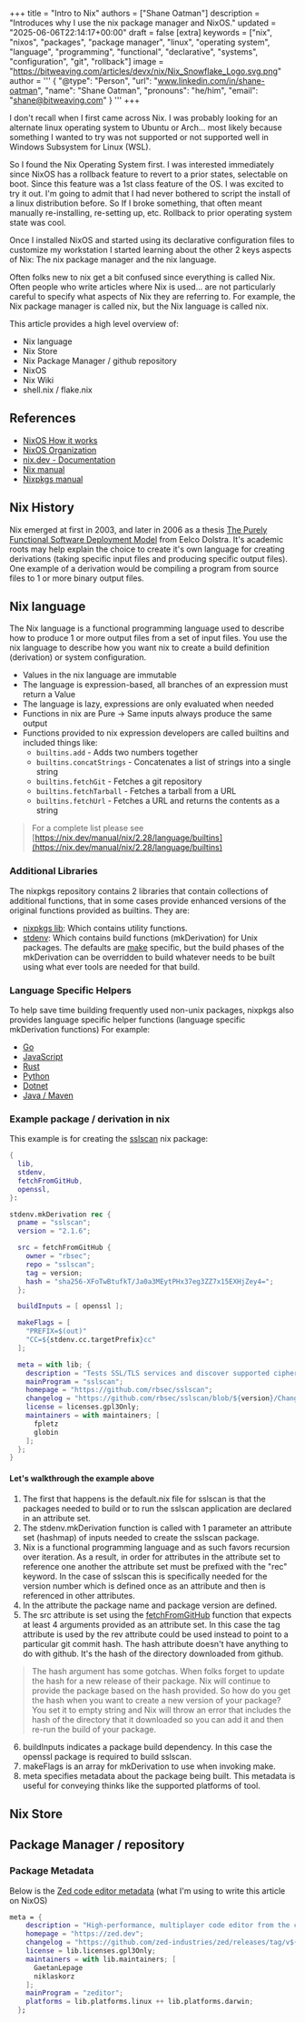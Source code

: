 +++
title = "Intro to Nix"
authors = ["Shane Oatman"]
description = "Introduces why I use the nix package manager and NixOS."
updated = "2025-06-06T22:14:17+00:00"
draft = false
[extra]
keywords = ["nix", "nixos", "packages", "package manager", "linux", "operating system", "language", "programming", "functional", "declarative", "systems", "configuration", "git", "rollback"]
image = "https://bitweaving.com/articles/devx/nix/Nix_Snowflake_Logo.svg.png"
author = '''
{
      "@type": "Person",
      "url": "www.linkedin.com/in/shane-oatman",
      "name": "Shane Oatman",
      "pronouns": "he/him",
      "email": "shane@bitweaving.com"
}
'''
+++

I don't recall when I first came across Nix.  I was probably looking for an alternate linux operating system to Ubuntu or Arch... most likely because something I wanted to try was not supported or not supported well in Windows Subsystem for Linux (WSL).

So I found the Nix Operating System first.  I was interested immediately since NixOS has a rollback feature to revert to a prior states, selectable on boot.  Since this feature was a 1st class feature of the OS.  I was excited to try it out.  I'm going to admit that I had never bothered to script the install of a linux distribution before.  So If I broke something, that often meant manually re-installing, re-setting up, etc.  Rollback to prior operating system state was cool.

Once I installed NixOS and started using its declarative configuration files to customize my workstation I started learning about the other 2 keys aspects of Nix: The nix package manager and the nix language.

Often folks new to nix get a bit confused since everything is called Nix.  Often people who write articles where Nix is used... are not particularly careful to specify what aspects of Nix they are referring to.  For example, the Nix package manager is called nix, but the Nix language is called nix.

This article provides a high level overview of:

- Nix language
- Nix Store
- Nix Package Manager / github repository
- NixOS
- Nix Wiki
- shell.nix / flake.nix

## References

- [NixOS How it works](https://nixos.org/guides/how-nix-works/)
- [NixOS Organization](https://nixos.org/)
- [nix.dev - Documentation](https://nix.dev/)
- [Nix manual](https://nix.dev/manual/nix/2.28/introduction)
- [Nixpkgs manual](https://nixos.org/manual/nixpkgs/stable/)

## Nix History

Nix emerged at first in 2003, and later in 2006 as a thesis [The Purely Functional Software Deployment Model](https://edolstra.github.io/pubs/phd-thesis.pdf) from Eelco Dolstra.  It's academic roots may help explain the choice to create it's own language for creating derivations (taking specific input files and producing specific output files). One example of a derivation would be compiling a program from source files to 1 or more binary output files.

## Nix language

The Nix language is a functional programming language used to describe how to produce 1 or more output files from a set of input files.  You use the nix language to describe how you want nix to create a build definition (derivation) or system configuration.

- Values in the nix language are immutable
- The language is expression-based, all branches of an expression must return a Value
- The language is lazy, expressions are only evaluated when needed
- Functions in nix are Pure -> Same inputs always produce the same output
- Functions provided to nix expression developers are called builtins and included things like:
  - `builtins.add` - Adds two numbers together
  - `builtins.concatStrings` - Concatenates a list of strings into a single string
  - `builtins.fetchGit` - Fetches a git repository
  - `builtins.fetchTarball` - Fetches a tarball from a URL
  - `builtins.fetchUrl` - Fetches a URL and returns the contents as a string

> For a complete list please see [https://nix.dev/manual/nix/2.28/language/builtins](https://nix.dev/manual/nix/2.28/language/builtins)

### Additional Libraries

The nixpkgs repository contains 2 libraries that contain collections of additional functions, that in some cases provide enhanced versions of the original functions provided as builtins.  They are:

- [nixpkgs lib](https://nixos.org/manual/nixpkgs/stable/#id-1.4): Which contains utility functions.
- [stdenv](https://nixos.org/manual/nixpkgs/stable/#part-stdenv): Which contains build functions (mkDerivation) for Unix packages.  The defaults are [make](https://en.wikipedia.org/wiki/Make_(software)) specific, but the build phases of the mkDerivation can be overridden to build whatever needs to be built using what ever tools are needed for that build.

### Language Specific Helpers

To help save time building frequently used non-unix packages, nixpkgs also provides language specific helper functions (language specific mkDerivation functions)  For example:

- [Go](https://nixos.org/manual/nixpkgs/stable/#sec-language-go)
- [JavaScript](https://nixos.org/manual/nixpkgs/stable/#language-javascript)
- [Rust](https://nixos.org/manual/nixpkgs/stable/#rust)
- [Python](https://nixos.org/manual/nixpkgs/stable/#python)
- [Dotnet](https://nixos.org/manual/nixpkgs/unstable/#dotnet)
- [Java / Maven](https://nixos.org/manual/nixpkgs/unstable/#maven-buildmavenpackage)

### Example package / derivation in nix

This example is for creating the [sslscan](https://github.com/rbsec/sslscan) nix package:

```nix
{
  lib,
  stdenv,
  fetchFromGitHub,
  openssl,
}:

stdenv.mkDerivation rec {
  pname = "sslscan";
  version = "2.1.6";

  src = fetchFromGitHub {
    owner = "rbsec";
    repo = "sslscan";
    tag = version;
    hash = "sha256-XFoTwBtufkT/Ja0a3MEytPHx37eg3ZZ7x15EXHjZey4=";
  };

  buildInputs = [ openssl ];

  makeFlags = [
    "PREFIX=$(out)"
    "CC=${stdenv.cc.targetPrefix}cc"
  ];

  meta = with lib; {
    description = "Tests SSL/TLS services and discover supported cipher suites";
    mainProgram = "sslscan";
    homepage = "https://github.com/rbsec/sslscan";
    changelog = "https://github.com/rbsec/sslscan/blob/${version}/Changelog";
    license = licenses.gpl3Only;
    maintainers = with maintainers; [
      fpletz
      globin
    ];
  };
}
```

#### Let's walkthrough the example above

1. The first that happens is the default.nix file for sslscan is that the packages needed to build or to run the sslscan application are declared in an attribute set.
2. The stdenv.mkDerivation function is called with 1 parameter an attribute set (hashmap) of inputs needed to create the sslscan package.
3. Nix is a functional programming language and as such favors recursion over iteration.  As a result, in order for attributes in the attribute set to reference one another the attribute set must be prefixed with the "rec" keyword.  In the case of sslscan this is specifically needed for the version number which is defined once as an attribute and then is referenced in other attributes.
4. In the attribute the package name and package version are defined.
5. The src attribute is set using the [fetchFromGitHub](https://github.com/NixOS/nixpkgs/blob/master/pkgs/build-support/fetchgithub/default.nix) function that expects at least 4 arguments provided as an attribute set.  In this case the tag attribute is used by the rev attribute could be used instead to point to a particular git commit hash.  The hash attribute doesn't have anything to do with github.  It's the hash of the directory downloaded from github.

> The hash argument has some gotchas.  When folks forget to update the hash for a new release of their package.  Nix will continue to provide the package based on the hash provided.  So how do you get the hash when you want to create a new version of your package?  You set it to empty string and Nix will throw an error that includes the hash of the directory that it downloaded so you can add it and then re-run the build of your package.

6. buildInputs indicates a package build dependency.  In this case the openssl package is required to build sslscan.
7. makeFlags is an array for mkDerivation to use when invoking make.
8. meta specifies metadata about the package being built.  This metadata is useful for conveying thinks like the supported platforms of tool.




## Nix Store

## Package Manager / repository

### Package Metadata

Below is the [Zed code editor metadata](https://github.com/NixOS/nixpkgs/blob/41c71175dcb86c865d0677cd80c8f71aa463dd26/pkgs/by-name/ze/zed-editor/package.nix#L336C3-L347C5) (what I'm using to write this article on NixOS)
```nix
meta = {
    description = "High-performance, multiplayer code editor from the creators of Atom and Tree-sitter";
    homepage = "https://zed.dev";
    changelog = "https://github.com/zed-industries/zed/releases/tag/v${finalAttrs.version}";
    license = lib.licenses.gpl3Only;
    maintainers = with lib.maintainers; [
      GaetanLepage
      niklaskorz
    ];
    mainProgram = "zeditor";
    platforms = lib.platforms.linux ++ lib.platforms.darwin;
  };
```
